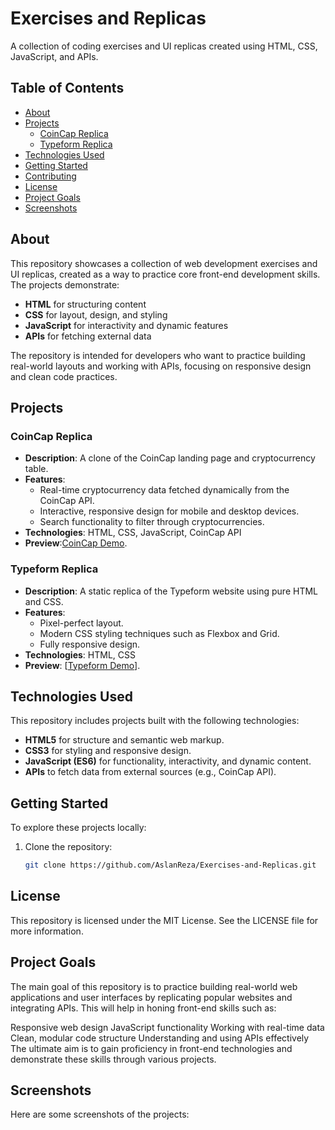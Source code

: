 # Exercises and Replicas

A collection of coding exercises and UI replicas created using HTML, CSS, JavaScript, and APIs.

## Table of Contents

- [About](#about)
- [Projects](#projects)
  - [CoinCap Replica](#coincap-replica)
  - [Typeform Replica](#typeform-replica)
- [Technologies Used](#technologies-used)
- [Getting Started](#getting-started)
- [Contributing](#contributing)
- [License](#license)
- [Project Goals](#project-goals)
- [Screenshots](#screenshots)

## About

This repository showcases a collection of web development exercises and UI replicas, created as a way to practice core front-end development skills. The projects demonstrate:

- **HTML** for structuring content
- **CSS** for layout, design, and styling
- **JavaScript** for interactivity and dynamic features
- **APIs** for fetching external data

The repository is intended for developers who want to practice building real-world layouts and working with APIs, focusing on responsive design and clean code practices.

## Projects

### CoinCap Replica

- **Description**: A clone of the CoinCap landing page and cryptocurrency table.
- **Features**:
  - Real-time cryptocurrency data fetched dynamically from the CoinCap API.
  - Interactive, responsive design for mobile and desktop devices.
  - Search functionality to filter through cryptocurrencies.
- **Technologies**: HTML, CSS, JavaScript, CoinCap API
- **Preview**:[CoinCap Demo](https://coin-cap-sample.vercel.app//).

### Typeform Replica

- **Description**: A static replica of the Typeform website using pure HTML and CSS.
- **Features**:
  - Pixel-perfect layout.
  - Modern CSS styling techniques such as Flexbox and Grid.
  - Fully responsive design.
- **Technologies**: HTML, CSS
- **Preview**: [[Typeform Demo](https://typeform-sample.netlify.app/)].

## Technologies Used

This repository includes projects built with the following technologies:

- **HTML5** for structure and semantic web markup.
- **CSS3** for styling and responsive design.
- **JavaScript (ES6)** for functionality, interactivity, and dynamic content.
- **APIs** to fetch data from external sources (e.g., CoinCap API).

## Getting Started

To explore these projects locally:

1. Clone the repository:
   ```bash
   git clone https://github.com/AslanReza/Exercises-and-Replicas.git
   ```

## License

This repository is licensed under the MIT License. See the LICENSE file for more information.

## Project Goals

The main goal of this repository is to practice building real-world web applications and user interfaces by replicating popular websites and integrating APIs. This will help in honing front-end skills such as:

Responsive web design
JavaScript functionality
Working with real-time data
Clean, modular code structure
Understanding and using APIs effectively
The ultimate aim is to gain proficiency in front-end technologies and demonstrate these skills through various projects.

## Screenshots

Here are some screenshots of the projects:
